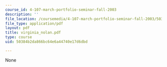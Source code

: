 ```yaml
---
course_id: 4-107-march-portfolio-seminar-fall-2003
description: ''
file_location: /coursemedia/4-107-march-portfolio-seminar-fall-2003/50384b2da866bc64e6a44740e17d6dbd_virginia_nolan.pdf
file_type: application/pdf
layout: pdf
title: virginia_nolan.pdf
type: course
uid: 50384b2da866bc64e6a44740e17d6dbd

---
```

None